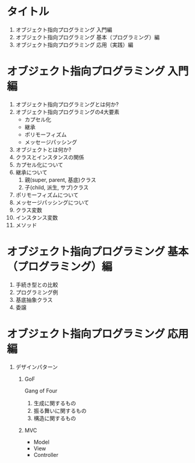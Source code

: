# タイトル

1. オブジェクト指向プログラミング 入門編
1. オブジェクト指向プログラミング 基本（プログラミング）編
1. オブジェクト指向プログラミング 応用（実践）編

# オブジェクト指向プログラミング 入門編
1. オブジェクト指向プログラミングとは何か?
1. オブジェクト指向プログラミングの4大要素
    - カプセル化
    - 継承
    - ポリモーフィズム
    - メッセージパッシング
1. オブジェクトとは何か?
1. クラスとインスタンスの関係
1. カプセル化について
1. 継承について
    1. 親(super, parent, 基底)クラス
    1. 子(child, 派生, サブ)クラス
1. ポリモーフィズムについて
1. メッセージパッシングについて
1. クラス変数
1. インスタンス変数
1. メソッド


# オブジェクト指向プログラミング 基本（プログラミング）編
1. 手続き型との比較
1. プログラミング例
1. 基底抽象クラス
1. 委譲


# オブジェクト指向プログラミング 応用編
1. デザインパターン
    1. GoF

        Gang of Four
        1. 生成に関するもの
        1. 振る舞いに関するもの
        1. 構造に関するもの
    1. MVC
        - Model
        - View
        - Controller